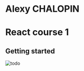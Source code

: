 # Alexy CHALOPIN

# React course 1
## Getting started
![todo](https://user-images.githubusercontent.com/70764232/160624148-6fb33efb-78aa-4b72-8b61-97ba3030b3ac.png)
